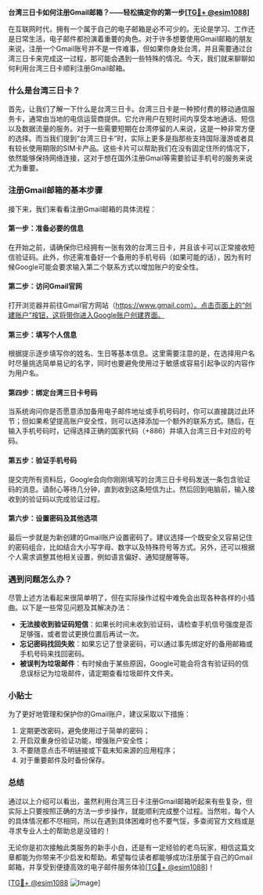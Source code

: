**台湾三日卡如何注册Gmail邮箱？——轻松搞定你的第一步[[TG💪+ @esim1088](https://t.me/s/esim1088)]**

在互联网时代，拥有一个属于自己的电子邮箱是必不可少的。无论是学习、工作还是日常生活，电子邮件都扮演着重要的角色。对于许多想要使用Gmail邮箱的朋友来说，注册一个Gmail账号并不是一件难事，但如果你身处台湾，并且需要通过台湾三日卡来完成这一过程，那可能会遇到一些特殊的情况。今天，我们就来聊聊如何利用台湾三日卡顺利注册Gmail邮箱。

### 什么是台湾三日卡？

首先，让我们了解一下什么是台湾三日卡。台湾三日卡是一种预付费的移动通信服务卡，通常由当地的电信运营商提供。它允许用户在短时间内享受本地通话、短信以及数据流量的服务。对于一些需要短期在台湾停留的人来说，这是一种非常方便的选择。而当我们提到“台湾三日卡”时，实际上更多是指那些支持国际漫游或者具有较长使用期限的SIM卡产品。这些卡片可以帮助我们在没有固定住所的情况下，依然能够保持网络连接，这对于想在国外注册Gmail等需要验证手机号的服务来说尤为重要。

### 注册Gmail邮箱的基本步骤

接下来，我们来看看注册Gmail邮箱的具体流程：

#### 第一步：准备必要的信息
在开始之前，请确保你已经拥有一张有效的台湾三日卡，并且该卡可以正常接收短信验证码。此外，你还需准备好一个备用的手机号码（如果可能的话），因为有时候Google可能会要求输入第二个联系方式以增加账户的安全性。

#### 第二步：访问Gmail官网
打开浏览器并前往Gmail官方网站（https://www.gmail.com）。点击页面上的“创建账户”按钮，这将带你进入Google账户创建界面。

#### 第三步：填写个人信息
根据提示逐步填写你的姓名、生日等基本信息。这里需要注意的是，在选择用户名时尽量挑选简单易记的名字，同时也要避免使用过于敏感或容易引起争议的内容作为用户名。

#### 第四步：绑定台湾三日卡号码
当系统询问你是否愿意添加备用电子邮件地址或手机号码时，你可以直接跳过此环节；但如果希望提高账户安全性，则可以选择添加一个额外的联系方式。随后，在输入手机号码时，记得选择正确的国家代码（+886）并填入台湾三日卡对应的号码。

#### 第五步：验证手机号码
提交完所有资料后，Google会向你刚刚填写的台湾三日卡号码发送一条包含验证码的消息。请耐心等待几分钟，直到收到这条短信为止。然后回到电脑前，输入接收到的验证码以完成验证过程。

#### 第六步：设置密码及其他选项
最后一步就是为新创建的Gmail账户设置密码了。建议选择一个既安全又容易记住的密码组合，比如结合大小写字母、数字以及特殊符号等方式。另外，还可以根据个人需求调整其他相关设置，例如语言偏好、通知提醒等等。

### 遇到问题怎么办？

尽管上述方法看起来很简单明了，但在实际操作过程中难免会出现各种各样的小插曲。以下是一些常见问题及其解决办法：

- **无法接收到验证码短信**：如果长时间未收到验证码，请检查手机信号强度是否足够强，或者尝试更换位置后再试一次。
- **忘记密码找回失败**：如果忘记了登录密码，可以通过事先绑定好的备用邮箱或手机号码来找回密码。
- **被误判为垃圾邮件**：有时候由于某些原因，Google可能会将含有验证码的信息误标记为垃圾邮件，请定期查看垃圾邮件文件夹。

### 小贴士

为了更好地管理和保护你的Gmail账户，建议采取以下措施：
1. 定期更改密码，避免使用过于简单的密码；
2. 开启双重身份验证功能，增强账户安全性；
3. 不要随意点击不明链接或下载未知来源的应用程序；
4. 对于重要邮件及时备份保存。

### 总结

通过以上介绍可以看出，虽然利用台湾三日卡注册Gmail邮箱听起来有些复杂，但实际上只要按照正确的方法一步步操作，就能顺利完成整个过程。当然啦，每个人的具体情况都不尽相同，所以在遇到具体困难时也不要气馁，多查阅官方文档或是寻求专业人士的帮助总是没错的！

无论你是初次接触此类服务的新手小白，还是有一定经验的老鸟玩家，相信这篇文章都能为你带来不少启发和帮助。希望每位读者都能够成功注册属于自己的Gmail邮箱，并享受到便捷高效的电子邮件服务体验[[TG💪+ @esim1088](https://t.me/s/esim1088)]！

[[TG💪+ @esim1088](https://t.me/s/esim1088) ![Image](https://i.postimg.cc/4NQfJmqS/Snipaste-2025-05-13-00-14-12.png)]